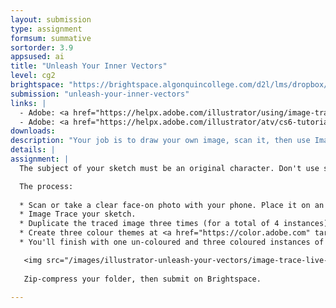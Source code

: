 ```yaml
---
layout: submission
type: assignment
formsum: summative
sortorder: 3.9
appsused: ai
title: "Unleash Your Inner Vectors"
level: cg2
brightspace: "https://brightspace.algonquincollege.com/d2l/lms/dropbox/user/folder_submit_files.d2l?db=477603&grpid=0&isprv=0&bp=0&ou=503895"
submission: "unleash-your-inner-vectors"
links: |
  - Adobe: <a href="https://helpx.adobe.com/illustrator/using/image-trace.html" title="Image Trace" target="_blank">Image Trace</a>
  - Adobe: <a href="https://helpx.adobe.com/illustrator/atv/cs6-tutorials/new-image-trace.html" title="Image Trace Video" target="_blank">Image Trace Video</a>
downloads: 
description: "Your job is to draw your own image, scan it, then use Image Trace to vectorize it. Once it's vectors, use Live Paint and Edit Colours to create a total of three different colour variations."
details: |
assignment: |
  The subject of your sketch must be an original character. Don't use someone else's artwork. Make sure your sketch has closed strokes, like the piggie example we used in class. The goal here is to use the Image Trace function in Illustrator.

  The process:
  
  * Scan or take a clear face-on photo with your phone. Place it on an artboard in Illustrator.
  * Image Trace your sketch.
  * Duplicate the traced image three times (for a total of 4 instances).
  * Create three colour themes at <a href="https://color.adobe.com" target="_blank" title="Create colour themes...">color.adobe.com</a>. Apply them to one of your sketches.
  * You'll finish with one un-coloured and three coloured instances of your sketch.

   <img src="/images/illustrator-unleash-your-vectors/image-trace-live-paint-mine.svg" alt="My Image Trace" class="size100">
   
   Zip-compress your folder, then submit on Brightspace.

---
```

